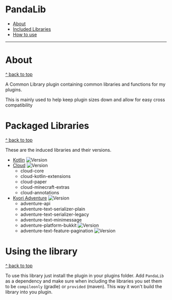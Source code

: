 # PandaLib

- [About](#about)
- [Included Libraries](#packaged-libraries)
- [How to use](#using-the-library)

---

# About
[^ back to top](#pandalib)

A Common Library plugin containing common libraries and functions for my plugins.

This is mainly used to help keep plugin sizes down and allow for easy cross compatibility

# Packaged Libraries
[^ back to top](#pandalib)

These are the induced libraries and their versions.

 - [Kotlin](https://kotlinlang.org/) ![Version](https://img.shields.io/badge/V-1.9.0-green.svg)
 - [Cloud](https://github.com/Incendo/cloud/tree/master/docs) ![Version](https://img.shields.io/badge/V-1.7.1-green.svg)
   - cloud-core 
   - cloud-kotlin-extensions
   - cloud-paper
   - cloud-minecraft-extras
   - cloud-annotations
 - [Kyori Adventure](https://docs.advntr.dev/index.html) ![Version](https://img.shields.io/badge/V-4.14.0-green.svg)
   - adventure-api
   - adventure-text-serializer-plain
   - adventure-text-serializer-legacy
   - adventure-text-minimessage
   - adventure-platform-bukkit ![Version](https://img.shields.io/badge/V-4.3.0-yellow.svg)
   - adventure-text-feature-pagination ![Version](https://img.shields.io/badge/V-4.0.0%20SNAPSHOT-yellow.svg)

# Using the library
[^ back to top](#pandalib)

To use this library just install the plugin in your plugins folder. Add `PandaLib` as a dependency and make sure when 
including the libraries you set them to be `compileonly` (gradle) or `provided` (maven). This way it won't build
the library into you plugin.
